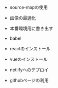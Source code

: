 
- source-mapの使用
- 画像の最適化
- 本番環境用に書き出す

- babel
- reactのインストール
- vueのインストール
- netlifyへのデプロイ
- githubページの利用
